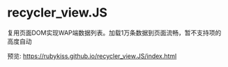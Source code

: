 # recycler_view.JS
复用页面DOM实现WAP端数据列表。加载1万条数据到页面流畅，暂不支持项的高度自动

预览:
https://rubykiss.github.io/recycler_view.JS/index.html
